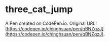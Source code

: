 # three_cat_jump

A Pen created on CodePen.io. Original URL: [https://codepen.io/chinghsuan/pen/qBNZqzJ](https://codepen.io/chinghsuan/pen/qBNZqzJ).


